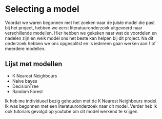 # Selecting a model

Voordat we waren begonnen met het zoeken naar de juiste model die past bij het project, hebben we eerst literatuuronderzoek uitgevoerd naar verschillende modellen. Hier hebben we gekeken naar wat de voordelen en nadelen zijn en welk model ons het beste kan helpen bij dit project. Na dit onderzoek hebben we ons opgesplitst en is iedereen gaan werken aan 1 of meerdere modellen.

## Lijst met modellen

- K Nearest Neighbours
- Naive bayes
- DecisionTree
- Random Forest

Ik heb me individueel bezig gehouden met de K Nearest Neighbours model. Ik was begonnen met een literatuuronderzoek naar dit model. Verder heb ik ook tutorials gevolgd op youtube om dit model werkend te krijgen.
